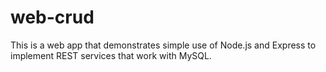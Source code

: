 # web-crud

This is a web app that demonstrates simple use of Node.js and Express
to implement REST services that work with MySQL.
